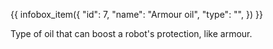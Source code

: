 {{ infobox_item({
	"id": 7,
	"name": "Armour oil",
	"type": "",
}) }}

Type of oil that can boost a robot's protection, like armour.
